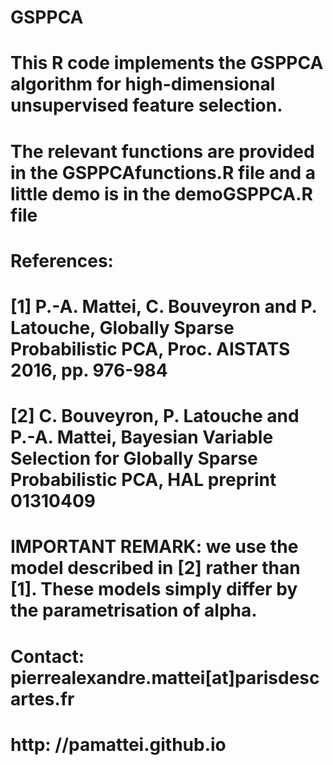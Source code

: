 # GSPPCA
# This R code implements the GSPPCA algorithm for high-dimensional unsupervised feature selection.
# The relevant functions are provided in the GSPPCAfunctions.R file and a little demo is in the demoGSPPCA.R file

# References: 
# [1] P.-A. Mattei, C. Bouveyron and P. Latouche, Globally Sparse Probabilistic PCA, Proc. AISTATS 2016, pp. 976-984
# [2] C. Bouveyron, P. Latouche and P.-A. Mattei, Bayesian Variable Selection for Globally Sparse Probabilistic PCA, HAL preprint 01310409

# IMPORTANT REMARK: we use the model described in [2] rather than [1]. These models simply differ by the parametrisation of alpha.

# Contact: pierrealexandre.mattei[at]parisdescartes.fr 
# http: //pamattei.github.io

